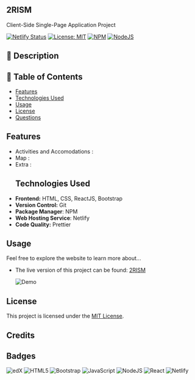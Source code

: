 
## 2RISM
 Client-Side Single-Page Application Project

[![Netlify Status](https://api.netlify.com/api/v1/badges/38a9fdfe-0fd9-494d-906e-034b76c7367d/deploy-status)](https://app.netlify.com/sites/sparkling-dolphin-abfbd3/deploys)
 [![License: MIT](https://img.shields.io/badge/License-MIT-yellow.svg?style=for-the-badge)](https://opensource.org/licenses/MIT) [![NPM](https://img.shields.io/badge/NPM-%23CB3837.svg?style=for-the-badge&logo=npm&logoColor=white)](https://www.npmjs.com/)
[![NodeJS](https://img.shields.io/badge/node.js-6DA55F?style=for-the-badge&logo=node.js&logoColor=white)](https://nodejs.org/)


## 📖 Description




## 🚩 Table of Contents
- [Features](#features)
- [Technologies Used](#technologies-used)
- [Usage](#usage)
- [License](#license)
- [Questions](#questions)

## Features 

* Activities and Accomodations :  
* Map :
* Extra : 
  ## Technologies Used

- **Frontend:** HTML, CSS, ReactJS, Bootstrap
- **Version Control:** Git
- **Package Manager**: NPM
- **Web Hosting Service**: Netlify
- **Code Quality:** Prettier

## Usage 
Feel free to explore the website to learn more about...

* The live version of this project can be found: [2RISM](https://sparkling-dolphin-abfbd3.netlify.app/)

  ![Demo]() 

## License

This project is licensed under the [MIT License](LICENSE).

## Credits



## Badges

![edX](https://img.shields.io/badge/edX-%2302262B.svg?style=for-the-badge&logo=edX&logoColor=white)
![HTML5](https://img.shields.io/badge/html5-%23E34F26.svg?style=for-the-badge&logo=html5&logoColor=white)
![Bootstrap](https://img.shields.io/badge/bootstrap-%238511FA.svg?style=for-the-badge&logo=bootstrap&logoColor=white)
![JavaScript](https://img.shields.io/badge/javascript-%23323330.svg?style=for-the-badge&logo=javascript&logoColor=%23F7DF1E)
![NodeJS](https://img.shields.io/badge/node.js-6DA55F?style=for-the-badge&logo=node.js&logoColor=white)
![React](https://img.shields.io/badge/react-%2320232a.svg?style=for-the-badge&logo=react&logoColor=%2361DAFB)
![Netlify](https://img.shields.io/badge/netlify-%23000000.svg?style=for-the-badge&logo=netlify&logoColor=#00C7B7)
